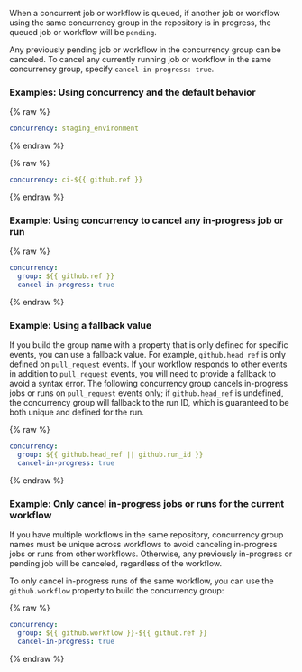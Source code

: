 When a concurrent job or workflow is queued, if another job or workflow using the same concurrency group in the repository is in progress, the queued job or workflow will be `pending`.

Any previously pending job or workflow in the concurrency group can be canceled. To cancel any currently running job or workflow in the same concurrency group, specify `cancel-in-progress: true`.

### Examples: Using concurrency and the default behavior

{% raw %}
```yaml
concurrency: staging_environment
```
{% endraw %}

{% raw %}
```yaml
concurrency: ci-${{ github.ref }}
```
{% endraw %}

### Example: Using concurrency to cancel any in-progress job or run

{% raw %}
```yaml
concurrency:
  group: ${{ github.ref }}
  cancel-in-progress: true
```
{% endraw %}

### Example: Using a fallback value

If you build the group name with a property that is only defined for specific events, you can use a fallback value. For example, `github.head_ref` is only defined on `pull_request` events. If your workflow responds to other events in addition to `pull_request` events, you will need to provide a fallback to avoid a syntax error. The following concurrency group cancels in-progress jobs or runs on `pull_request` events only; if `github.head_ref` is undefined, the concurrency group will fallback to the run ID, which is guaranteed to be both unique and defined for the run.

{% raw %}
```yaml
concurrency:
  group: ${{ github.head_ref || github.run_id }}
  cancel-in-progress: true
```
{% endraw %}


### Example: Only cancel in-progress jobs or runs for the current workflow

 If you have multiple workflows in the same repository, concurrency group names must be unique across workflows to avoid canceling in-progress jobs or runs from other workflows. Otherwise, any previously in-progress or pending job will be canceled, regardless of the workflow.

To only cancel in-progress runs of the same workflow, you can use the `github.workflow` property to build the concurrency group:

{% raw %}
```yaml
concurrency:
  group: ${{ github.workflow }}-${{ github.ref }}
  cancel-in-progress: true
```
{% endraw %}

